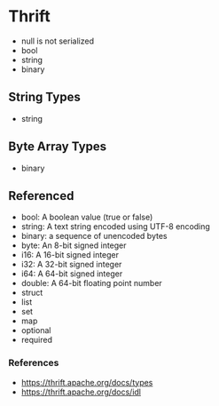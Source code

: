 # Thrift

* null is not serialized
* bool
* string
* binary

## String Types

* string

## Byte Array Types

* binary

## Referenced

* bool: A boolean value (true or false)
* string: A text string encoded using UTF-8 encoding
* binary: a sequence of unencoded bytes
* byte: An 8-bit signed integer
* i16: A 16-bit signed integer
* i32: A 32-bit signed integer
* i64: A 64-bit signed integer
* double: A 64-bit floating point number
* struct
* list
* set
* map
* optional
* required

### References

* https://thrift.apache.org/docs/types
* https://thrift.apache.org/docs/idl